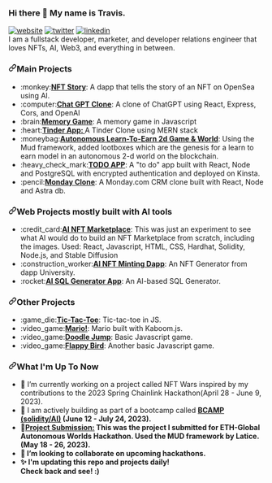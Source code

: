 ### Hi there 👋 My name is Travis.

<article class="markdown-body entry-content container-lg f5" itemprop="text"><p dir="auto"><a href="https://www.travis-richardson.com" rel="nofollow"><img src="https://camo.githubusercontent.com/5f8d07b1175259568bc0f347fb84b8f8b3254f8fc49a28dfc75ac526e13f3f4b/68747470733a2f2f696d672e736869656c64732e696f2f62616467652f2d626c6f672d626c756576696f6c6574" alt="website" data-canonical-src="https://img.shields.io/badge/-blog-blueviolet" style="max-width: 100%;"></a>
<a href="https://twitter.com/nervos_ninja" rel="nofollow"><img src="https://camo.githubusercontent.com/b01565418a51dcf8feea9f1ce0dc411f74ce43de4a42dbc352d609acc2fe720c/68747470733a2f2f696d672e736869656c64732e696f2f62616467652f2d747769747465722d626c7565" alt="twitter" data-canonical-src="https://img.shields.io/badge/-twitter-blue" style="max-width: 100%;"></a>
<a href="https://www.linkedin.com/in/travislrichardson" rel="nofollow"><img src="https://camo.githubusercontent.com/72b229fd94865c003a0ff3b040e5cc2193a7a92928bfed4bc2c77244a90bf8cd/68747470733a2f2f696d672e736869656c64732e696f2f62616467652f2d6c696e6b6564696e2d304537364138" alt="linkedin" data-canonical-src="https://img.shields.io/badge/-linkedin-0E76A8" style="max-width: 100%;"></a><br>
I am a fullstack developer, marketer, and developer relations engineer that loves NFTs, AI, Web3, and everything in between.</p>
<h3 dir="auto"><a id="user-content-main-projects" class="anchor" aria-hidden="true" href="#main-projects"><svg class="octicon octicon-link" viewBox="0 0 16 16" version="1.1" width="16" height="16" aria-hidden="true"><path d="m7.775 3.275 1.25-1.25a3.5 3.5 0 1 1 4.95 4.95l-2.5 2.5a3.5 3.5 0 0 1-4.95 0 .751.751 0 0 1 .018-1.042.751.751 0 0 1 1.042-.018 1.998 1.998 0 0 0 2.83 0l2.5-2.5a2.002 2.002 0 0 0-2.83-2.83l-1.25 1.25a.751.751 0 0 1-1.042-.018.751.751 0 0 1-.018-1.042Zm-4.69 9.64a1.998 1.998 0 0 0 2.83 0l1.25-1.25a.751.751 0 0 1 1.042.018.751.751 0 0 1 .018 1.042l-1.25 1.25a3.5 3.5 0 1 1-4.95-4.95l2.5-2.5a3.5 3.5 0 0 1 4.95 0 .751.751 0 0 1-.018 1.042.751.751 0 0 1-1.042.018 1.998 1.998 0 0 0-2.83 0l-2.5 2.5a1.998 1.998 0 0 0 0 2.83Z"></path></svg></a>Main Projects</h3>
<ul dir="auto">
<li>:monkey:<strong><a href="https://github.com/TravisLeeRichardson/NftStory">NFT Story</a></strong>: A dapp that tells the story of an NFT on OpenSea using AI.</li>
<li>:computer:<strong><a href="https://github.com/TravisLeeRichardson/chatGptClone">Chat GPT Clone</a></strong>: A clone of ChatGPT using React, Express, Cors, and OpenAI</li>
<li>:brain:<strong><a href="https://github.com/TravisLeeRichardson/memory-game">Memory Game</a></strong>: A memory game in Javascript</li>
<li>:heart:<strong><a href="https://github.com/TravisLeeRichardson/tinder-clone-1">Tinder App: </a></strong>A Tinder Clone using MERN stack</li>
<li>:moneybag:<strong><a href="https://github.com/TravisLeeRichardson/emojimon2">Autonomous Learn-To-Earn 2d Game & World</a></strong>: Using the Mud framework, added lootboxes which are the genesis for a learn to earn model in an autonomous 2-d world on the blockchain.</li>
<li>:heavy_check_mark:<strong><a href="https://github.com/TravisLeeRichardson/todo-app">TODO APP</a></strong>: A "to do" app built with React, Node and PostgreSQL with encrypted authentication and deployed on Kinsta.</li>
<li>:pencil:<strong><a href="https://github.com/TravisLeeRichardson/monday-clone">Monday Clone</a></strong>: A Monday.com CRM clone built with React, Node and Astra db.</li>  
  
</ul>

<h3 dir="auto"><a id="user-content-web-projects-mostly-built-with-ai-tools" class="anchor" aria-hidden="true" href="#web-projects-mostly-built-with-ai-tools"><svg class="octicon octicon-link" viewBox="0 0 16 16" version="1.1" width="16" height="16" aria-hidden="true"><path d="m7.775 3.275 1.25-1.25a3.5 3.5 0 1 1 4.95 4.95l-2.5 2.5a3.5 3.5 0 0 1-4.95 0 .751.751 0 0 1 .018-1.042.751.751 0 0 1 1.042-.018 1.998 1.998 0 0 0 2.83 0l2.5-2.5a2.002 2.002 0 0 0-2.83-2.83l-1.25 1.25a.751.751 0 0 1-1.042-.018.751.751 0 0 1-.018-1.042Zm-4.69 9.64a1.998 1.998 0 0 0 2.83 0l1.25-1.25a.751.751 0 0 1 1.042.018.751.751 0 0 1 .018 1.042l-1.25 1.25a3.5 3.5 0 1 1-4.95-4.95l2.5-2.5a3.5 3.5 0 0 1 4.95 0 .751.751 0 0 1-.018 1.042.751.751 0 0 1-1.042.018 1.998 1.998 0 0 0-2.83 0l-2.5 2.5a1.998 1.998 0 0 0 0 2.83Z"></path></svg></a>Web Projects mostly built with AI tools</h3>
<ul dir="auto">
<li>:credit_card:<strong><a href="https://github.com/TravisLeeRichardson/AI-NFT-Minting-App-V2">AI NFT Marketplace</a></strong>: This was just an experiment to see what AI would do to build an NFT Marketplace from scratch, including the images. Used: React, Javascript, HTML, CSS, Hardhat, Solidity, Node.js, and Stable Diffusion</li>
<li>:construction_worker:<strong><a href="https://github.com/TravisLeeRichardson/ai_nft_generator">AI NFT Minting Dapp</a></strong>: An NFT Generator from dapp University.</li>
<li>:rocket:<strong><a href="https://github.com/TravisLeeRichardson/AI-SQL-Generator">AI SQL Generator App</a></strong>: An AI-based SQL Generator.</li>
 
  </ul>
  
  <h3 dir="auto"><a id="other-projects" class="anchor" aria-hidden="true" href="#other-projects"><svg class="octicon octicon-link" viewBox="0 0 16 16" version="1.1" width="16" height="16" aria-hidden="true"><path d="m7.775 3.275 1.25-1.25a3.5 3.5 0 1 1 4.95 4.95l-2.5 2.5a3.5 3.5 0 0 1-4.95 0 .751.751 0 0 1 .018-1.042.751.751 0 0 1 1.042-.018 1.998 1.998 0 0 0 2.83 0l2.5-2.5a2.002 2.002 0 0 0-2.83-2.83l-1.25 1.25a.751.751 0 0 1-1.042-.018.751.751 0 0 1-.018-1.042Zm-4.69 9.64a1.998 1.998 0 0 0 2.83 0l1.25-1.25a.751.751 0 0 1 1.042.018.751.751 0 0 1 .018 1.042l-1.25 1.25a3.5 3.5 0 1 1-4.95-4.95l2.5-2.5a3.5 3.5 0 0 1 4.95 0 .751.751 0 0 1-.018 1.042.751.751 0 0 1-1.042.018 1.998 1.998 0 0 0-2.83 0l-2.5 2.5a1.998 1.998 0 0 0 0 2.83Z"></path></svg></a>Other Projects</h3>
<ul dir="auto">

<li>:game_die:<strong><a href="https://github.com/TravisLeeRichardson/tic-tac-toe">Tic-Tac-Toe</a></strong>: Tic-tac-toe in JS.</li>
<li>:video_game:<strong><a href="https://github.com/TravisLeeRichardson/mario-kaboom-js">Mario!</a></strong>: Mario built with Kaboom.js.</li>
<li>:video_game:<strong><a href="https://github.com/TravisLeeRichardson/doodle-jump">Doodle Jump</a></strong>: Basic Javascript game.</li>
<li>:video_game:<strong><a href="https://github.com/TravisLeeRichardson/flappy-bird">Flappy Bird</a></strong>: Another basic Javascript game.</li>
  
</ul>
  
  <h3 dir="auto"><a id="what-im-up-to" class="anchor" aria-hidden="true" href="#what-im-up-to"><svg class="octicon octicon-link" viewBox="0 0 16 16" version="1.1" width="16" height="16" aria-hidden="true"><path d="m7.775 3.275 1.25-1.25a3.5 3.5 0 1 1 4.95 4.95l-2.5 2.5a3.5 3.5 0 0 1-4.95 0 .751.751 0 0 1 .018-1.042.751.751 0 0 1 1.042-.018 1.998 1.998 0 0 0 2.83 0l2.5-2.5a2.002 2.002 0 0 0-2.83-2.83l-1.25 1.25a.751.751 0 0 1-1.042-.018.751.751 0 0 1-.018-1.042Zm-4.69 9.64a1.998 1.998 0 0 0 2.83 0l1.25-1.25a.751.751 0 0 1 1.042.018.751.751 0 0 1 .018 1.042l-1.25 1.25a3.5 3.5 0 1 1-4.95-4.95l2.5-2.5a3.5 3.5 0 0 1 4.95 0 .751.751 0 0 1-.018 1.042.751.751 0 0 1-1.042.018 1.998 1.998 0 0 0-2.83 0l-2.5 2.5a1.998 1.998 0 0 0 0 2.83Z"></path></svg></a>What I'm Up To Now</h3>
<ul dir="auto">
 <li>📓 I’m currently working on a project called NFT Wars inspired by my contributions to the 2023 Spring Chainlink Hackathon(April 28 - June 9, 2023).</li>
 <li>📓 I am actively building as part of a bootcamp called <strong><a href="https://bcamp.dev/blockchain-bootcamp-overview">BCAMP (solidity/AI)</a> (June 12 - July 24, 2023).</li>
  <li>📗<a href="https://ethglobal.com/showcase/emojimon-learn-to-earn-pdjpz">Project Submission:</a>
  This was the project I submitted for ETH-Global Autonomous Worlds Hackathon. Used the MUD framework by Latice. (May 18 - 26, 2023).
  </li>
   
  <li>👬 I’m looking to collaborate on upcoming hackathons.</li>
 <li> ✨ I'm updating this repo and projects daily!</li>Check back and see! :)
  </ul>
  
</article>




